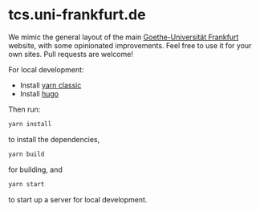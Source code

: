 # tcs.uni-frankfurt.de

We mimic the general layout of the main [Goethe-Universität Frankfurt](https://www.uni-frankfurt.de) website, with some opinionated improvements. Feel free to use it for your own sites. Pull requests are welcome!

For local development:

- Install [yarn classic](https://classic.yarnpkg.com/)
- Install [hugo](https://gohugo.io/)

Then run:

```bash
yarn install
```

to install the dependencies,

```bash
yarn build
```

for building, and

```bash
yarn start
```

to start up a server for local development.
